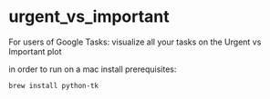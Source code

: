 # urgent_vs_important
For users of Google Tasks: visualize all your tasks on the Urgent vs Important plot

in order to run on a mac install prerequisites:

```
brew install python-tk
```